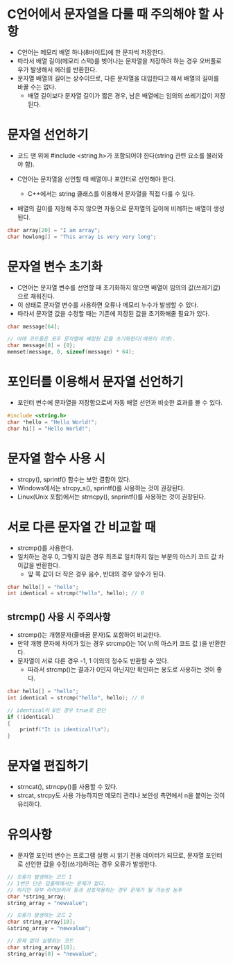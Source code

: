 # C언어에서 문자열을 다룰 때 주의해야 할 사항

- C언어는 메모리 배열 하나(8바이트)에 한 문자씩 저장한다.
- 따라서 배열 길이(메모리 스택)를 벗어나는 문자열을 저장하려 하는 경우 오버플로우가 발생해서 에러를 반환한다.
- 문자열 배열의 길이는 상수이므로, 다른 문자열을 대입한다고 해서 배열의 길이를 바꿀 수는 없다.
    - 배열 길이보다 문자열 길이가 짧은 경우, 남은 배열에는 임의의 쓰레기값이 저장된다.

# 문자열 선언하기

- 코드 맨 위에 #include <string.h>가 포함되어야 한다(string 관련 요소를 불러와야 함).
- C언어는 문자열을 선언할 때 배열이나 포인터로 선언해야 한다.
    - C++에서는 string 클래스를 이용해서 문자열을 직접 다룰 수 있다.

- 배열의 길이를 지정해 주지 않으면 자동으로 문자열의 길이에 비례하는 배열이 생성된다.

```c
char array[20] = "I am array";
char howlong[] = "This array is very very long";
```

# 문자열 변수 초기화

- C언어는 문자열 변수를 선언할 때 초기화하지 않으면 배열이 임의의 값(쓰레기값)으로 채워진다.
- 이 상태로 문자열 변수를 사용하면 오류나 메모리 누수가 발생할 수 있다.
- 따라서 문자열 값을 수정할 때는 기존에 저장된 값을 초기화해줄 필요가 있다.

```c
char message[64];

// 아래 코드들은 모두 문자열에 배정된 값을 초기화한다(메모리 리셋). 
char message[0] = {0};
memset(message, 0, sizeof(message) * 64);
```

# 포인터를 이용해서 문자열 선언하기

- 포인터 변수에 문자열을 저장함으로써 자동 배열 선언과 비슷한 효과를 볼 수 있다.

```c
#include <string.h>
char *hello = "Hello World!";
char hi[] = "Hello World!";
```

# 문자열 함수 사용 시

- strcpy(), sprintf() 함수는 보안 결함이 있다.
- Windows에서는 strcpy_s(), sprintf()를 사용하는 것이 권장된다.
- Linux(Unix 포함)에서는 strncpy(), snprintf()를 사용하는 것이 권장된다.

# 서로 다른 문자열 간 비교할 때

- strcmp()를 사용한다.
- 일치하는 경우 0, 그렇지 않은 경우 최초로 일치하지 않는 부분의 아스키 코드 값 차이값을 반환한다.
    - 앞 쪽 값이 더 작은 경우 음수, 반대의 경우 양수가 된다.

```c
char hello[] = "hello";
int identical = strcmp("hello", hello); // 0
```

## strcmp() 사용 시 주의사항

- strcmp()는 개행문자(줄바꿈 문자)도 포함하여 비교한다.
- 만약 개행 문자에 차이가 있는 경우 strcmp()는 10( \n의 아스키 코드 값 )을 반환한다.
- 문자열이 서로 다른 경우 -1, 1 이외의 정수도 반환할 수 있다.
    - 따라서 strcmp()는 결과가 0인지 아닌지만 확인하는 용도로 사용하는 것이 좋다.

```c
char hello[] = "hello";
int identical = strcmp("hello", hello); // 0

// identical이 0인 경우 true로 판단
if (!identical)
{
    printf("It is identical!\n");
}
```

# 문자열 편집하기

- strncat(), strncpy()를 사용할 수 있다.
- strcat, strcpy도 사용 가능하지만 메모리 관리나 보안성 측면에서 n을 붙이는 것이 유리하다.

# 유의사항

- 문자열 포인터 변수는 프로그램 실행 시 읽기 전용 데이터가 되므로, 문자열 포인터로 선언한 값을 수정(쓰기)하려는 경우 오류가 발생한다.

```c
// 오류가 발생하는 코드 1
// 1번은 단순 입출력에서는 문제가 없다.
// 하지만 외부 라이브러리 등과 상호작용하는 경우 문제가 될 가능성 농후
char *string_array;
string_array = "newvalue";

// 오류가 발생하는 코드 2
char string_array[10];
&string_array = "newvalue";

// 문제 없이 실행되는 코드
char string_array[10];
string_array[0] = "newvalue";
```